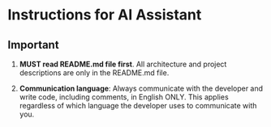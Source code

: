 # Instructions for AI Assistant

## Important

1. **MUST read README.md file first**. All architecture and project descriptions are only in the README.md file.

2. **Communication language**: Always communicate with the developer and write code, including comments, in English ONLY. This applies regardless of which language the developer uses to communicate with you.
